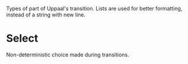 Types of part of Uppaal's transition. Lists are used for better
formatting, instead of a string with new line.

# Select
Non-deterministic choice made during transitions.
